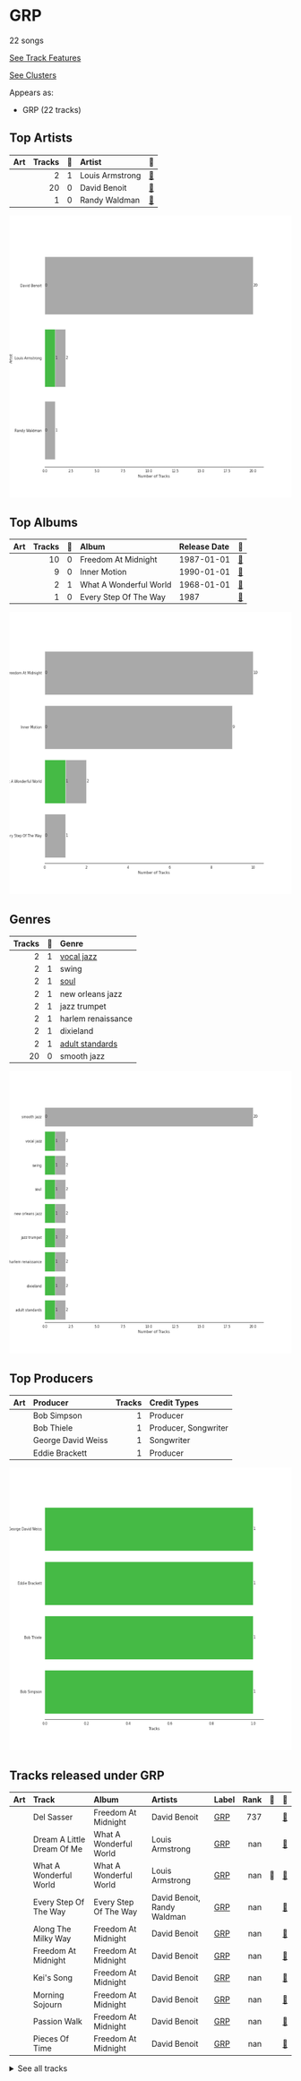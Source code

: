 # GRP

22 songs

[See Track Features](audio_features.md)

[See Clusters](clusters/overview.md)

Appears as:
- GRP (22 tracks)

## Top Artists

| Art | Tracks | 💚 | Artist | 🔗 |
|:---|---:|---:|:---|:---|
| <img src="https://i.scdn.co/image/ab6772690000c46c4a0e9d5e55f9f3721c3243c5" alt="" width="50" /> | 2 | 1 | Louis Armstrong | [🔗](https://open.spotify.com/artist/19eLuQmk9aCobbVDHc6eek) |
| <img src="https://i.scdn.co/image/ab6772690000c46c153adede0a024fd3679af738" alt="" width="50" /> | 20 | 0 | David Benoit | [🔗](https://open.spotify.com/artist/1OLWM7nUNcTjZ9ct4DEPZu) |
| <img src="https://i.scdn.co/image/6e6382aacddd7daad02fe915b77644798884c9e5" alt="" width="50" /> | 1 | 0 | Randy Waldman | [🔗](https://open.spotify.com/artist/4DoFQoqKcSPw8CSzyh7trt) |

![Bar chart of top 3 artists](../../images/labels/grp/artists.png)

## Top Albums

| Art | Tracks | 💚 | Album | Release Date | 🔗 |
|:---|---:|---:|:---|:---|:---|
| <img src="https://i.scdn.co/image/ab67616d0000b2737d0ee28b2184f96650755916" alt="" width="50" /> | 10 | 0 | Freedom At Midnight | 1987-01-01 | [🔗](https://open.spotify.com/album/404TYwH2T33GbA9LdIT9fR) |
| <img src="https://i.scdn.co/image/ab67616d0000b2731c4b46aeb1f53dcffa9b0d96" alt="" width="50" /> | 9 | 0 | Inner Motion | 1990-01-01 | [🔗](https://open.spotify.com/album/6azX9ZDZzVLjpQy6ytifne) |
| <img src="https://i.scdn.co/image/ab67616d0000b273845a5660b804e5f3e821fbed" alt="" width="50" /> | 2 | 1 | What A Wonderful World | 1968-01-01 | [🔗](https://open.spotify.com/album/6mmv0gwumlFGWDGJXF4yEv) |
| <img src="https://i.scdn.co/image/ab67616d0000b2733f67419e4e296d96256cc3f5" alt="" width="50" /> | 1 | 0 | Every Step Of The Way | 1987 | [🔗](https://open.spotify.com/album/50HH21YU6PDn8XZXYGxWkg) |

![Bar chart of top 4 albums](../../images/labels/grp/albums.png)

## Genres

| Tracks | 💚 | Genre |
|---:|---:|:---|
| 2 | 1 | [vocal jazz](../../genres/vocal_jazz/overview.md) |
| 2 | 1 | swing |
| 2 | 1 | [soul](../../genres/soul/overview.md) |
| 2 | 1 | new orleans jazz |
| 2 | 1 | jazz trumpet |
| 2 | 1 | harlem renaissance |
| 2 | 1 | dixieland |
| 2 | 1 | [adult standards](../../genres/adult_standards/overview.md) |
| 20 | 0 | smooth jazz |

![Bar chart of top 9 genres](../../images/labels/grp/genres.png)

## Top Producers

| Art | Producer | Tracks | Credit Types |
|:---|:---|---:|:---|
| | Bob Simpson | 1 | Producer |
| | Bob Thiele | 1 | Producer, Songwriter |
| | George David Weiss | 1 | Songwriter |
| | Eddie Brackett | 1 | Producer |

![Bar chart of top 4 producers](../../images/labels/grp/producers.png)
## Tracks released under GRP

| Art | Track | Album | Artists | Label | Rank | 💚 | 🔗 |
|:---|:---|:---|:---|:---|---:|:---|:---|
| <img src="https://i.scdn.co/image/ab67616d0000b2737d0ee28b2184f96650755916" alt="" width="50" /> | Del Sasser | Freedom At Midnight | David Benoit | [GRP](.) | 737 | | [🔗](https://open.spotify.com/track/07dVfTwBjqFK0AdNqnvTPV) |
| <img src="https://i.scdn.co/image/ab67616d0000b273845a5660b804e5f3e821fbed" alt="" width="50" /> | Dream A Little Dream Of Me | What A Wonderful World | Louis Armstrong | [GRP](.) | nan | | [🔗](https://open.spotify.com/track/3HuJDcOWx0gE9Yng2uWY7K) |
| <img src="https://i.scdn.co/image/ab67616d0000b273845a5660b804e5f3e821fbed" alt="" width="50" /> | What A Wonderful World | What A Wonderful World | Louis Armstrong | [GRP](.) | nan | 💚 | [🔗](https://open.spotify.com/track/29U7stRjqHU6rMiS8BfaI9) |
| <img src="https://i.scdn.co/image/ab67616d0000b2733f67419e4e296d96256cc3f5" alt="" width="50" /> | Every Step Of The Way | Every Step Of The Way | David Benoit, Randy Waldman | [GRP](.) | nan | | [🔗](https://open.spotify.com/track/5yhNKJlMmop5uhaHvL0RfU) |
| <img src="https://i.scdn.co/image/ab67616d0000b2737d0ee28b2184f96650755916" alt="" width="50" /> | Along The Milky Way | Freedom At Midnight | David Benoit | [GRP](.) | nan | | [🔗](https://open.spotify.com/track/5Niq6WMJ058uTNi83KBt9U) |
| <img src="https://i.scdn.co/image/ab67616d0000b2737d0ee28b2184f96650755916" alt="" width="50" /> | Freedom At Midnight | Freedom At Midnight | David Benoit | [GRP](.) | nan | | [🔗](https://open.spotify.com/track/57SYVRrrtPKBmOyvbcNnmU) |
| <img src="https://i.scdn.co/image/ab67616d0000b2737d0ee28b2184f96650755916" alt="" width="50" /> | Kei's Song | Freedom At Midnight | David Benoit | [GRP](.) | nan | | [🔗](https://open.spotify.com/track/40MaRkOGKqpxFuL1Jd73RW) |
| <img src="https://i.scdn.co/image/ab67616d0000b2737d0ee28b2184f96650755916" alt="" width="50" /> | Morning Sojourn | Freedom At Midnight | David Benoit | [GRP](.) | nan | | [🔗](https://open.spotify.com/track/3oxOqgZMER5Hsd4y5oTl2U) |
| <img src="https://i.scdn.co/image/ab67616d0000b2737d0ee28b2184f96650755916" alt="" width="50" /> | Passion Walk | Freedom At Midnight | David Benoit | [GRP](.) | nan | | [🔗](https://open.spotify.com/track/4tSRlUqyaYYVGbPgw7PyY1) |
| <img src="https://i.scdn.co/image/ab67616d0000b2737d0ee28b2184f96650755916" alt="" width="50" /> | Pieces Of Time | Freedom At Midnight | David Benoit | [GRP](.) | nan | | [🔗](https://open.spotify.com/track/53vRCplmNKbtL7D4psSBrN) |


<details>
<summary>See all tracks</summary>

| Art | Track | Album | Artists | Label | Rank | 💚 | 🔗 |
|:---|:---|:---|:---|:---|---:|:---|:---|
| <img src="https://i.scdn.co/image/ab67616d0000b2737d0ee28b2184f96650755916" alt="" width="50" /> | The Last Goodbye | Freedom At Midnight | David Benoit | [GRP](.) | nan | | [🔗](https://open.spotify.com/track/3iSet2m5A4p3G7T2j8wbdH) |
| <img src="https://i.scdn.co/image/ab67616d0000b2737d0ee28b2184f96650755916" alt="" width="50" /> | The Man With The Panama Hat | Freedom At Midnight | David Benoit | [GRP](.) | nan | | [🔗](https://open.spotify.com/track/5123iv6y44E6iMrtQslxNu) |
| <img src="https://i.scdn.co/image/ab67616d0000b2737d0ee28b2184f96650755916" alt="" width="50" /> | Tropical Breeze | Freedom At Midnight | David Benoit | [GRP](.) | nan | | [🔗](https://open.spotify.com/track/67KMcjY4qw46GWxsR2NIhY) |
| <img src="https://i.scdn.co/image/ab67616d0000b2731c4b46aeb1f53dcffa9b0d96" alt="" width="50" /> | 6-String Poet | Inner Motion | David Benoit | [GRP](.) | nan | | [🔗](https://open.spotify.com/track/2vp4iFA59viHbdNLCbQKtz) |
| <img src="https://i.scdn.co/image/ab67616d0000b2731c4b46aeb1f53dcffa9b0d96" alt="" width="50" /> | A Last Request | Inner Motion | David Benoit | [GRP](.) | nan | | [🔗](https://open.spotify.com/track/1eco6KISLwiyHzicppwSQF) |
| <img src="https://i.scdn.co/image/ab67616d0000b2731c4b46aeb1f53dcffa9b0d96" alt="" width="50" /> | Along Love's Highway | Inner Motion | David Benoit | [GRP](.) | nan | | [🔗](https://open.spotify.com/track/6QfdOlWT7J1b8y2EBLkV8M) |
| <img src="https://i.scdn.co/image/ab67616d0000b2731c4b46aeb1f53dcffa9b0d96" alt="" width="50" /> | Coconut Roads | Inner Motion | David Benoit | [GRP](.) | nan | | [🔗](https://open.spotify.com/track/0YXj7thzE6znoniGd662fi) |
| <img src="https://i.scdn.co/image/ab67616d0000b2731c4b46aeb1f53dcffa9b0d96" alt="" width="50" /> | Deep Light | Inner Motion | David Benoit | [GRP](.) | nan | | [🔗](https://open.spotify.com/track/4R3559LWLe3tuekjH1My0s) |
| <img src="https://i.scdn.co/image/ab67616d0000b2731c4b46aeb1f53dcffa9b0d96" alt="" width="50" /> | El Camino Real | Inner Motion | David Benoit | [GRP](.) | nan | | [🔗](https://open.spotify.com/track/1ebiRv1L7H4Y9OQcc5VVrj) |
| <img src="https://i.scdn.co/image/ab67616d0000b2731c4b46aeb1f53dcffa9b0d96" alt="" width="50" /> | Houston | Inner Motion | David Benoit | [GRP](.) | nan | | [🔗](https://open.spotify.com/track/2hFD5732Sz3FJ4ohjhKLG5) |
| <img src="https://i.scdn.co/image/ab67616d0000b2731c4b46aeb1f53dcffa9b0d96" alt="" width="50" /> | M.W.A. (Musicians With Attitude) | Inner Motion | David Benoit | [GRP](.) | nan | | [🔗](https://open.spotify.com/track/1dE0PS08MJrUkdtrG5hjpk) |
| <img src="https://i.scdn.co/image/ab67616d0000b2731c4b46aeb1f53dcffa9b0d96" alt="" width="50" /> | South East Quarter | Inner Motion | David Benoit | [GRP](.) | nan | | [🔗](https://open.spotify.com/track/04IcSgYzMaGKJsfYJ6cs8s) |

</details>

